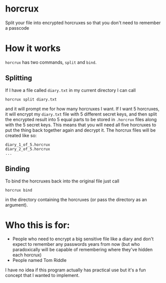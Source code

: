 # horcrux

Split your file into encrypted horcruxes so that you don't need to remember a passcode

# How it works

`horcrux` has two commands, `split` and `bind`.

## Splitting

If I have a file called `diary.txt` in my current directory I can call 
```
horcrux split diary.txt
```
and it will prompt me for how many horcruxes I want. If I want 5 horcruxes, it will encrypt my `diary.txt` file with 5 different secret keys, and then split the encrypted result into 5 equal parts to be stored in `.horcrux` files along with the 5 secret keys. This means that you will need all five horcruxes to put the thing back together again and decrypt it. The horcrux files will be created like so:
```
diary_1_of_5.horcrux
diary_2_of_5.horcrux
...
```

## Binding

To bind the horcruxes back into the original file just call
```
horcrux bind
```
in the directory containing the horcruxes (or pass the directory as an argument).

# Who this is for:
* People who need to encrypt a big sensitive file like a diary and don't expect to remember any passwords years from now (but who paradoxically will be capable of remembering where they've hidden each horcrux)
* People named Tom Riddle

I have no idea if this program actually has practical use but it's a fun concept that I wanted to implement.
